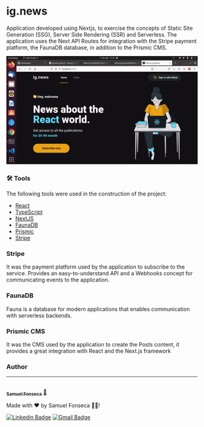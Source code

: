 # ig.news


Application developed using Nextjs, to exercise the concepts of Static Site Generation (SSG), Server Side Rendering (SSR) and Serverless. The application uses the Next API Routes for integration with the Stripe payment platform, the FaunaDB database, in addition to the Prismic CMS.

![](ignews.gif)


### 🛠 Tools

The following tools were used in the construction of the project:

- [React](https://pt-br.reactjs.org/)
- [TypeScript](https://www.typescriptlang.org/)
- [NextJS](https://nextjs.org/)
- [FaunaDB](https://fauna.com/)
- [Prismic](https://prismic.io/)
- [Stripe](https://stripe.com/br)


### Stripe

It was the payment platform used by the application to subscribe to the service. Provides an easy-to-understand API and a Webhooks concept for communicating events to the application.

### FaunaDB

Fauna is a database for modern applications that enables communication with serverless backends.

### Prismic CMS

It was the CMS used by the application to create the Posts content, it provides a great integration with React and the Next.js framework



### Author
---

<a href="https://scontent.fmao1-1.fna.fbcdn.net/v/t1.6435-1/s200x200/47679598_935385643252349_408996459854168064_n.jpg?_nc_cat=108&ccb=1-3&_nc_sid=7206a8&_nc_eui2=AeFx-vfucNiFef0hArTvfJymsnp9NX0grnGyen01fSCucVWfc18H03vBBG8VjyVm3aWUDo_VsTUcMF82j9VYi8k0&_nc_ohc=1Q_dU6b5ackAX-e2rBo&_nc_ht=scontent.fmao1-1.fna&tp=7&oh=78b9ef95d81fd22f73d2374622207fab&oe=60B693C1">
 <img style="border-radius: 50%;" src="https://scontent.fmao1-1.fna.fbcdn.net/v/t1.6435-1/s200x200/47679598_935385643252349_408996459854168064_n.jpg?_nc_cat=108&ccb=1-3&_nc_sid=7206a8&_nc_eui2=AeFx-vfucNiFef0hArTvfJymsnp9NX0grnGyen01fSCucVWfc18H03vBBG8VjyVm3aWUDo_VsTUcMF82j9VYi8k0&_nc_ohc=1Q_dU6b5ackAX-e2rBo&_nc_ht=scontent.fmao1-1.fna&tp=7&oh=78b9ef95d81fd22f73d2374622207fab&oe=60B693C1" width="100px;" alt=""/>
 <br />
 <sub><b>Samuel Fonseca</b></sub></a> <a href="https://blog.rocketseat.com.br/author/thiago//" title="Rocketseat">🚀</a>


Made with ❤️ by Samuel Fonseca 👋🏽!

[![Linkedin Badge](https://img.shields.io/badge/-Samuel-blue?style=flat-square&logo=Linkedin&logoColor=white&link=https://www.linkedin.com/in/samuel-cristo-550832161/)](https://www.linkedin.com/in/samuel-cristo-550832161/) 
[![Gmail Badge](https://img.shields.io/badge/-samfonsa12345@gmail.com-c14438?style=flat-square&logo=Gmail&logoColor=white&link=mailto:samfonsa12345@gmail.com)](mailto:samfonsa12345@gmail.com)

